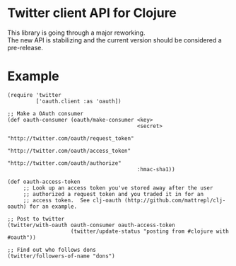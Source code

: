 # Twitter client API for Clojure #
This library is going through a major reworking.  
The new API is stabilizing and the current version should be considered a pre-release.

# Example #

    (require 'twitter
             ['oauth.client :as 'oauth])

    ;; Make a OAuth consumer
    (def oauth-consumer (oauth/make-consumer <key>
                                             <secret>       
                                             "http://twitter.com/oauth/request_token"
                                             "http://twitter.com/oauth/access_token"
                                             "http://twitter.com/oauth/authorize"
                                             :hmac-sha1))

    (def oauth-access-token 
         ;; Look up an access token you've stored away after the user
         ;; authorized a request token and you traded it in for an
         ;; access token.  See clj-oauth (http://github.com/mattrepl/clj-oauth) for an example.

    ;; Post to twitter
    (twitter/with-oauth oauth-consumer oauth-access-token
                        (twitter/update-status "posting from #clojure with #oauth"))

    ;; Find out who follows dons
    (twitter/followers-of-name "dons")
